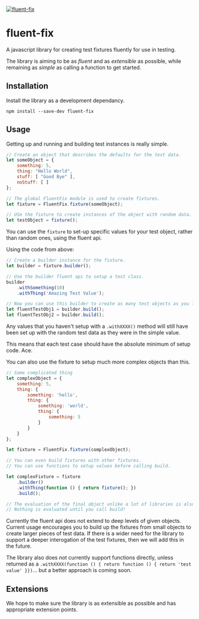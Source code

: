 
[ ![fluent-fix](https://travis-ci.org/jasond-s/fluent-fix.svg "Travis Build") ](https://travis-ci.org/jasond-s/fluent-fix "fluent-fix")

# fluent-fix

A javascript library for creating test fixtures fluently for use in testing. 

The library is aiming to be as *fluent* and as *extensible* as possible, while remaining as *simple* as calling a function to get started.


## Installation

Install the library as a development dependancy.

`npm install --save-dev fluent-fix`


## Usage

Getting up and running and building test instances is really simple.

```javascript
// Create an object that describes the defaults for the test data.
let someObject = { 
    something: 5,
    thing: "Hello World",
    stuff: [ "Good Bye" ],
    noStuff: [ ]
};

// The global FluentFix module is used to create fixtures.
let fixture = FluentFix.fixture(someObject);

// USe the fixture to create instances of the object with random data.
let testObject = fixture();
```

You can use the `fixture` to set-up specific values for your test object, rather than random ones, using the fluent api.

Using the code from above:

```javascript
// Create a builder instance for the fixture.
let builder = fixture.builder(); 

// Use the builder fluent api to setup a test class.
builder
    .withSomething(10)
    .withThing('Amazing Test Value');

// Now you can use this builder to create as many test objects as you like!
let fluentTestObj1 = builder.build();
let fluentTestObj2 = builder.build();
```

Any values that you haven't setup with a `.withXXXX()` method will still have been set up with the random test data as they were in the simple value.

This means that each test case should have the absolute minimum of setup code. Ace.

You can also use the fixture to setup much more complex objects than this.

```javascript
// Some complicated thing
let complexObject = {
    something: 5,
    thing: {
        something: 'hello',
        thing: {
            something: 'world',
            thing: {
                something: 5
            }
        }
    }
};

let fixture = FluentFix.fixture(complexObject);

// You can even build fixtures with other fixtures.
// You can use functions to setup values before calling build.

let complexFixture = fixture
    .builder()
    .withThing(function () { return fixture(); })
    .build();

// The evaluation of the final object unlike a lot of libraries is also lazy.
// Nothing is evaluated until you call build!
```

Currently the fluent api does not extend to deep levels of given objects. Current usage encourages you to build up the fixtures from small objects to create larger pieces of test data. If there is a wider need for the library to support a deeper interogation of the test fixtures, then we will add this in the future.

The library also does not currently support functions directly, unless returned as a `.withXXXX(function () { return function () { return 'test value' }})`... but a better approach is coming soon. 


## Extensions

We hope to make sure the library is as extensible as possible and has appropriate extension points.